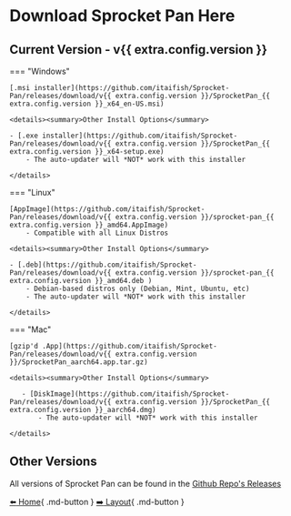 # Download Sprocket Pan Here

## Current Version - v{{ extra.config.version }}

=== "Windows"

    [.msi installer](https://github.com/itaifish/Sprocket-Pan/releases/download/v{{ extra.config.version }}/SprocketPan_{{ extra.config.version }}_x64_en-US.msi)

    <details><summary>Other Install Options</summary>

    - [.exe installer](https://github.com/itaifish/Sprocket-Pan/releases/download/v{{ extra.config.version }}/SprocketPan_{{ extra.config.version }}_x64-setup.exe)
        - The auto-updater will *NOT* work with this installer

    </details>

=== "Linux"

    [AppImage](https://github.com/itaifish/Sprocket-Pan/releases/download/v{{ extra.config.version }}/sprocket-pan_{{ extra.config.version }}_amd64.AppImage)
        - Compatible with all Linux Distros
    
    <details><summary>Other Install Options</summary>

    - [.deb](https://github.com/itaifish/Sprocket-Pan/releases/download/v{{ extra.config.version }}/sprocket-pan_{{ extra.config.version }}_amd64.deb )
        - Debian-based distros only (Debian, Mint, Ubuntu, etc)
        - The auto-updater will *NOT* work with this installer

    </details>

=== "Mac"

    [gzip'd .App](https://github.com/itaifish/Sprocket-Pan/releases/download/v{{ extra.config.version }}/SprocketPan_aarch64.app.tar.gz)

    <details><summary>Other Install Options</summary>

       - [DiskImage](https://github.com/itaifish/Sprocket-Pan/releases/download/v{{ extra.config.version }}/SprocketPan_{{ extra.config.version }}_aarch64.dmg)
           - The auto-updater will *NOT* work with this installer
    
    </details>

## Other Versions

All versions of Sprocket Pan can be found in the [Github Repo's Releases](https://github.com/itaifish/Sprocket-Pan/releases)

[:arrow_left: Home](../../){ .md-button }
[:arrow_right: Layout](../layout){ .md-button }

